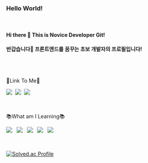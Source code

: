 ### Hello World!

<BR>

#### Hi there 👋 This is Novice Developer Git!

#### 반갑습니다👋 프론트엔드를 꿈꾸는 초보 개발자의 프로필입니다!

<br><br>

🚀Link To Me🚀

<a href="https://velog.io/@zeromin41"><img src="https://img.shields.io/badge/Velog-20C997?style=flat-square&logo=Velog&logoColor=white"/></a>&nbsp;
<a href="https://www.instagram.com/ghost_min_0_0/" target="_blank"><img src="https://img.shields.io/badge/Instagram-E4405F?style=flat-square&logo=Instagram&logoColor=white&link=https://www.instagram.com/ghost_min_0_0"/></a>&nbsp;
<a href="https://mail.google.com/mail/?view=cm&amp;fs=1&amp;to=youngmin0679@gmail.com" target="_blank"><img src="https://img.shields.io/badge/Gmail-EA4335?style=flat-square&logo=Gmail&logoColor=white"/></a>
&nbsp;

<br>

📚What am I Learning📚

<img src="https://img.shields.io/badge/Java-0000EE?style=flat-square&logo=javascript&logoColor=white"/>&nbsp;&nbsp;
<img src="https://img.shields.io/badge/Android Studio-3DDC84?style=flat-square&logo=Android Studio&logoColor=white"/>&nbsp;&nbsp;
<img src="https://img.shields.io/badge/HTML5-E34F26?style=flat-square&logo=HTML5&logoColor=white"/>&nbsp;&nbsp;
<img src="https://img.shields.io/badge/CSS3-1572B6?style=flat-square&logo=CSS3&logoColor=white"/>&nbsp;&nbsp;
<img src="https://img.shields.io/badge/JavaScript-F7DF1E?style=flat-square&logo=JavaScript&logoColor=black"/> </a>&nbsp;

<br>

[![Solved.ac Profile](http://mazassumnida.wtf/api/v2/generate_badge?boj=tladudals224)](https://solved.ac/tladudals224/)
